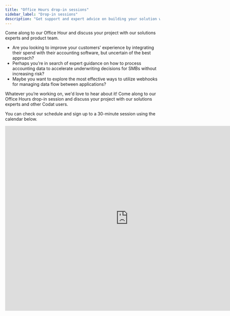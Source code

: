 ```yaml
---
title: "Office Hours drop-in sessions"
sidebar_label: "Drop-in sessions"
description: "Get support and expert advice on building your solution with Codat"
---
```


Come along to our Office Hour and discuss your project with our solutions experts and product team.

- Are you looking to improve your customers' experience by integrating their spend with their accounting software, but uncertain of the best approach?
- Perhaps you’re in search of expert guidance on how to process accounting data to accelerate underwriting decisions for SMBs without increasing risk?
- Maybe you want to explore the most effective ways to utilize webhooks for managing data flow between applications?

Whatever you’re working on, we'd love to hear about it! Come along to our Office Hours drop-in session and discuss your project with our solutions experts and other Codat users. 

You can check our schedule and sign up to a 30-minute session using the calendar below.

<iframe src="https://calendar.google.com/calendar/embed?src=c_2da3b4a770b6555ca39cca681d7f3669e2074769fce3b27f80f38171b151b2b7%40group.calendar.google.com" style={{border: 0}} width="800" height="600" frameborder="0" scrolling="no"/>